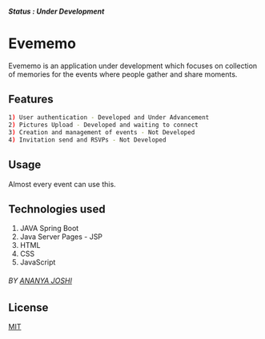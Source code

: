 ##### Status : Under Development

# Evememo


Evememo is an application under development which focuses on collection of memories for the events where people gather and share moments. 

## Features
```bash
1) User authentication - Developed and Under Advancement
2) Pictures Upload - Developed and waiting to connect
3) Creation and management of events - Not Developed
4) Invitation send and RSVPs - Not Developed
```

## Usage
Almost every event can use this.

## Technologies used
1) JAVA Spring Boot
2) Java Server Pages - JSP
3) HTML
4) CSS
5) JavaScript

###### BY [ANANYA JOSHI](https://linkedin.com/in/ananya-joshi)
## License
[MIT](https://choosealicense.com/licenses/mit/)


